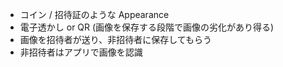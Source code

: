 - コイン / 招待証のような Appearance
- 電子透かし or QR (画像を保存する段階で画像の劣化があり得る)
- 画像を招待者が送り、非招待者に保存してもらう
- 非招待者はアプリで画像を認識
